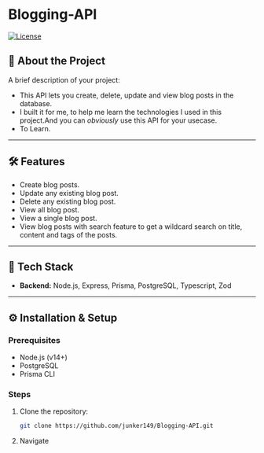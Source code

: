 # Blogging-API

[![License](https://img.shields.io/badge/license-MIT-blue.svg)](LICENSE)

## 📖 About the Project

A brief description of your project:  
- This API lets you create, delete, update and view blog posts in the database.
- I built it for me, to help me learn the technologies I used in this project.And you can *obviously* use this API for your usecase.
- To Learn.

---

## 🛠️ Features

- Create blog posts.
- Update any existing blog post.
- Delete any existing blog post.
- View all blog post.
- View a single blog post.
- View blog posts with search feature to get a wildcard search on title, content and tags of the posts.

---

## 🚀 Tech Stack

- **Backend:** Node.js, Express, Prisma, PostgreSQL, Typescript, Zod

---

## ⚙️ Installation & Setup

### Prerequisites
- Node.js (v14+)
- PostgreSQL
- Prisma CLI

### Steps
1. Clone the repository:
   ```bash
   git clone https://github.com/junker149/Blogging-API.git

2. Navigate
